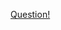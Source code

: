 <a href="https://quera.ir/problemset/contest/2596/%D8%B3%D8%A4%D8%A7%D9%84-%D9%BE%DB%8C%D8%A7%D8%AF%D9%87-%D8%B3%D8%A7%D8%B2%DB%8C-%D8%B1%DB%8C%D8%A7%D8%B6%DB%8C%D8%A7%D8%AA-%D8%AD%D8%AF%D8%B3-%D8%B9%D8%AF%D8%AF">Question!</a>